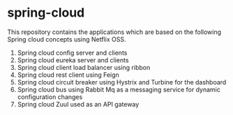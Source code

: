 # spring-cloud

This repository contains the applications which are based on the following Spring cloud concepts using Netflix OSS.
  1. Spring cloud config server and clients
  2. Spring cloud eureka server and clients
  3. Spring cloud client load balancer using ribbon
  4. Spring cloud rest client using Feign
  5. Spring cloud circuit breaker using Hystrix and Turbine for the dashboard
  6. Spring cloud bus using Rabbit Mq as a messaging service for dynamic configuration changes
  7. Spring cloud Zuul used as an API gateway
